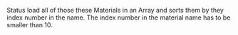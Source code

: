 Status load all of those these Materials in an Array and sorts them by they index number in the name.
The index number in the material name has to be smaller than 10.